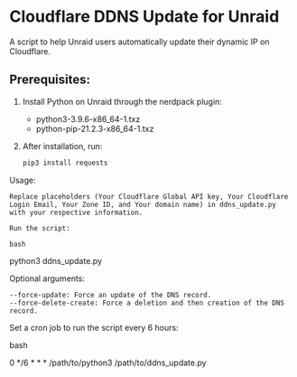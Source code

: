 # Cloudflare DDNS Update for Unraid

A script to help Unraid users automatically update their dynamic IP on Cloudflare.

## Prerequisites:

1. Install Python on Unraid through the nerdpack plugin: 
   - python3-3.9.6-x86_64-1.txz 
   - python-pip-21.2.3-x86_64-1.txz 
   
2. After installation, run:
   ```bash
   pip3 install requests

Usage:

    Replace placeholders (Your Cloudflare Global API key, Your Cloudflare Login Email, Your Zone ID, and Your domain name) in ddns_update.py with your respective information.

    Run the script:

    bash

python3 ddns_update.py

Optional arguments:

    --force-update: Force an update of the DNS record.
    --force-delete-create: Force a deletion and then creation of the DNS record.

Set a cron job to run the script every 6 hours:

bash

0 */6 * * * /path/to/python3 /path/to/ddns_update.py